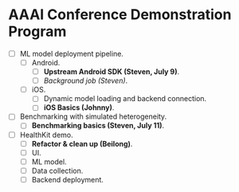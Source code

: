 # AAAI Conference Demonstration Program

- [ ] ML model deployment pipeline.
    - [ ] Android.
        - [ ] **Upstream Android SDK (Steven, July 9)**.
        - [ ] *Background job (Steven)*.
    - [ ] iOS.
        - [ ] Dynamic model loading and backend connection.
        - [ ] **iOS Basics (Johnny)**.
- [ ] Benchmarking with simulated heterogeneity.
    - [ ] **Benchmarking basics (Steven, July 11)**.
- [ ] HealthKit demo.
    - [ ] **Refactor & clean up (Beilong)**.
    - [ ] UI.
    - [ ] ML model.
    - [ ] Data collection.
    - [ ] Backend deployment.
